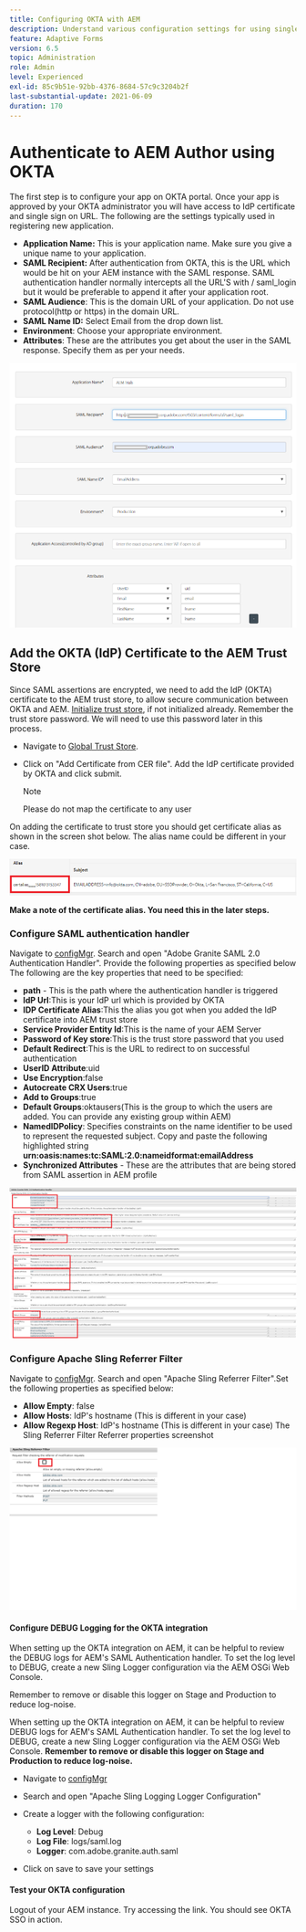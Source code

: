 ```yaml
---
title: Configuring OKTA with AEM
description: Understand various configuration settings for using single sign-on using okta
feature: Adaptive Forms
version: 6.5
topic: Administration
role: Admin
level: Experienced
exl-id: 85c9b51e-92bb-4376-8684-57c9c3204b2f
last-substantial-update: 2021-06-09
duration: 170
---
```

# Authenticate to AEM Author using OKTA

The first step is to configure your app on OKTA portal. Once your app is approved by your OKTA administrator you will have access to IdP certificate and single sign on URL. The following are the settings typically used in registering new application.

* **Application Name:** This is your application name. Make sure you give a unique name to your application.
* **SAML Recipient:** After authentication from OKTA, this is the URL which would be hit on your AEM instance with the SAML response. SAML authentication handler normally intercepts all the URL'S with / saml_login but it would be preferable to append it after your application root.
* **SAML Audience**: This is the domain URL of your application. Do not use protocol(http or https) in the domain URL.
* **SAML Name ID:** Select Email from the drop down list.
* **Environment**: Choose your appropriate environment.
* **Attributes**: These are the attributes you get about the user in the SAML response. Specify them as per your needs.


![okta-application](assets/okta-app-settings-blurred.PNG)


## Add the OKTA (IdP) Certificate to the AEM Trust Store

Since SAML assertions are encrypted, we need to add the IdP (OKTA) certificate to the AEM trust store, to allow secure communication between OKTA and AEM.
[Initialize trust store](http://localhost:4502/libs/granite/security/content/truststore.html), if not initialized already.
Remember the trust store password. We will need to use this password later in this process.

* Navigate to [Global Trust Store](http://localhost:4502/libs/granite/security/content/truststore.html).
* Click on "Add Certificate from CER file". Add the IdP certificate provided by OKTA and click submit.

  >[!NOTE]
  >
  >Please do not map the certificate to any user

On adding the certificate to trust store you should get certificate alias as shown in the screen shot below. The alias name could be different in your case.

![Certificate-alias](assets/cert-alias.PNG)

**Make a note of the certificate alias. You need this in the later steps.**

### Configure SAML authentication handler

Navigate to [configMgr](http://localhost:4502/system/console/configMgr).
Search and open "Adobe Granite SAML 2.0 Authentication Handler".
Provide the following properties as specified below
The following are the key properties that need to be specified:

* **path** - This is the path where the authentication handler is triggered
* **IdP Url**:This is your IdP url which is provided by OKTA
* **IDP Certificate Alias**:This the alias you got when you added the IdP certificate into AEM trust store
* **Service Provider Entity Id**:This is the name of your AEM Server
* **Password of Key store**:This is the trust store password that you used 
* **Default Redirect**:This is the URL to redirect to on successful authentication
* **UserID Attribute**:uid
* **Use Encryption**:false
* **Autocreate CRX Users**:true
* **Add to Groups**:true
* **Default Groups**:oktausers(This is the group to which the users are added. You can provide any existing group within AEM)
* **NamedIDPolicy**: Specifies constraints on the name identifier to be used to represent the requested subject. Copy and paste the following highlighted string **urn:oasis:names:tc:SAML:2.0:nameidformat:emailAddress**
* **Synchronized Attributes** - These are the attributes that are being stored from SAML assertion in AEM profile

![saml-authentication-handler](assets/saml-authentication-settings-blurred.PNG)

### Configure Apache Sling Referrer Filter

Navigate to [configMgr](http://localhost:4502/system/console/configMgr).
Search and open "Apache Sling Referrer Filter".Set the following properties as specified below:

* **Allow Empty**: false
* **Allow Hosts**: IdP's hostname (This is different in your case)
* **Allow Regexp Host**: IdP's hostname (This is different in your case)
The Sling Referrer Filter Referrer properties screenshot

![referrer-filter](assets/okta-referrer.png)

#### Configure DEBUG Logging for the OKTA integration

When setting up the OKTA integration on AEM, it can be helpful to review the DEBUG logs for AEM's SAML Authentication handler. To set the log level to DEBUG, create a new Sling Logger configuration via the AEM OSGi Web Console.

Remember to remove or disable this logger on Stage and Production to reduce log-noise.

When setting up the OKTA integration on AEM, it can be helpful to review DEBUG logs for AEM's SAML Authentication handler. To set the log level to DEBUG, create a new Sling Logger configuration via the AEM OSGi Web Console.
**Remember to remove or disable this logger on Stage and Production to reduce log-noise.**
* Navigate to [configMgr](http://localhost:4502/system/console/configMgr)

* Search and open "Apache Sling Logging Logger Configuration"
* Create a logger with the following configuration:
  * **Log Level**: Debug
  * **Log File**: logs/saml.log
  * **Logger**: com.adobe.granite.auth.saml
* Click on save to save your settings

#### Test your OKTA configuration

Logout of your AEM instance. Try accessing the link. You should see OKTA SSO in action.
